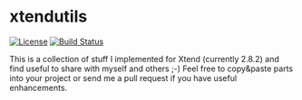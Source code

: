 xtendutils
==========

[![License](http://img.shields.io/badge/license-EPL-blue.svg?style=flat)](https://www.eclipse.org/legal/epl-v10.html)
[![Build Status](https://travis-ci.org/franzbecker/xtendutils.svg?branch=master)](https://travis-ci.org/franzbecker/xtendutils)

This is a collection of stuff I implemented for Xtend (currently 2.8.2) and find useful to share with myself and others ;-)
Feel free to copy&paste parts into your project or send me a pull request if you have useful enhancements.
